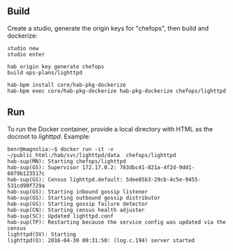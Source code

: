 ## Build

Create a studio, generate the origin keys for "chefops", then build and dockerize:

```
studio new
studio enter

hab origin key generate chefops
build ops-plans/lighttpd

hab-bpm install core/hab-pkg-dockerize
hab-bpm exec core/hab-pkg-dockerize hab-pkg-dockerize chefops/lighttpd
```

## Run

To run the Docker container, provide a local directory with HTML as the docroot to _lighttpd_.  Example:

```
benr@magnolia:~$ docker run -it -v ~/public_html:/hab/svc/lighttpd/data  chefops/lighttpd
hab-sup(MN): Starting chefops/lighttpd
hab-sup(GS): Supervisor 172.17.0.2: 783dbc41-821a-4f2d-9dd1-6079b123517c
hab-sup(GS): Census lighttpd.default: 5dee85b3-29cb-4c5e-9455-531cd90f729a
hab-sup(GS): Starting inbound gossip listener
hab-sup(GS): Starting outbound gossip distributor
hab-sup(GS): Starting gossip failure detector
hab-sup(CN): Starting census health adjuster
hab-sup(SC): Updated lighttpd.conf
hab-sup(TP): Restarting because the service config was updated via the census
lighttpd(SV): Starting
lighttpd(O): 2016-04-30 00:31:50: (log.c.194) server started 
```
 
